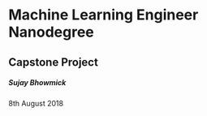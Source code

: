 # Machine Learning Engineer Nanodegree
## Capstone Project

##### Sujay Bhowmick

8th August 2018




